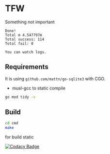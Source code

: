 # TFW
Something not important

```
Done!
Total m 4.547797m
Total success: 114
Total fail: 0

You can watch logs.
```

## Requirements

It is using `github.com/mattn/go-sqlite3` with CGO.

* musl-gcc to static compile

```bash
go mod tidy -v
```

## Build

```bash
cd cmd
make
```
for build static


[![Codacy Badge](https://app.codacy.com/project/badge/Grade/485fab2c584a4474974faac8af0a589d)](https://www.codacy.com/gh/raifpy/tfw/dashboard?utm_source=github.com&amp;utm_medium=referral&amp;utm_content=raifpy/tfw&amp;utm_campaign=Badge_Grade)